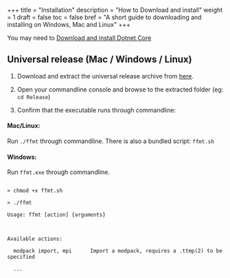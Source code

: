 +++
title = "Installation"
description = "How to Download and install"
weight = 1
draft = false
toc = false
bref = "A short guide to downloading and installing on Windows, Mac and Linux"
+++

You may need to [Download and install Dotnet Core](https://dotnet.microsoft.com/download/dotnet-core)


## Universal release (Mac / Windows / Linux)

1. Download and extract the universal release archive from [here](https://github.com/fosspill/FFXIV_Modding_Tool/releases).

3. Open your commandline console and browse to the extracted folder (eg: `cd Release`)

4. Confirm that the executable runs through commandline: 

#### Mac/Linux:

Run `./ffmt` through commandline.
There is also a bundled script: `ffmt.sh`

#### Windows:

Run `ffmt.exe` through commandline.

```

> chmod +x ffmt.sh

> ./ffmt

Usage: ffmt [action] {arguments}



Available actions:

  modpack import, mpi      Import a modpack, requires a .ttmp(2) to be specified

  ...

```



